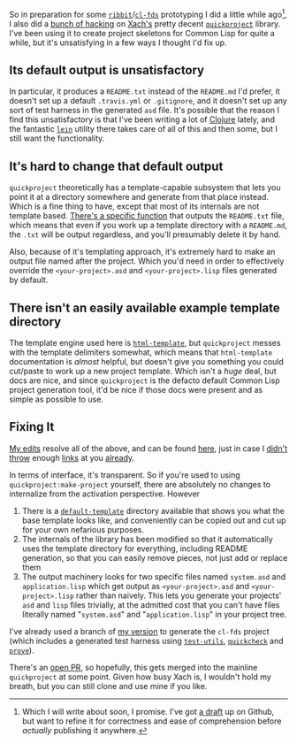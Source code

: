 So in preparation for some [`ribbit`](https://github.com/inaimathi/ribbit)/[`cl-fds`](https://github.com/inaimathi/cl-fds) prototyping I did a little while ago[^which-i-will-write], I also did a [bunch of hacking](https://github.com/inaimathi/quickproject) on [Xach's](https://github.com/xach) pretty decent [`quickproject`](https://github.com/xach/quickproject) library. I've been using it to create project skeletons for Common Lisp for quite a while, but it's unsatisfying in a few ways I thought I'd fix up.

[^which-i-will-write]: Which I will write about soon, I promise. I've got [a draft](https://github.com/inaimathi/langnostic/blob/122cc5d51b80b726233b0739c92ae58d8c201f67/drafts/quickproject-revisions.md) up on Github, but want to refine it for correctness and ease of comprehension before _actually_ publishing it anywhere.

## Its default output is unsatisfactory

In particular, it produces a `README.txt` instead of the `README.md` I'd prefer, it doesn't set up a default `.travis.yml` or `.gitignore`, and it doesn't set up any sort of test harness in the generated `asd` file. It's possible that the reason I find this unsatisfactory is that I've been writing a lot of [Clojure](https://clojure.org/) lately, and the fantastic [`lein`](https://leiningen.org/) utility there takes care of all of this and then some, but I still want the functionality.

## It's hard to change that default output

`quickproject` theoretically has a template-capable subsystem that lets you point it at a directory somewhere and generate from that place instead. Which is a fine thing to have, except that most of its internals are not template based. [There's a specific function](https://github.com/xach/quickproject/blob/a44d324c89a2ac214ace59c9bf339d493c138c30/quickproject.lisp#L75-L79) that outputs the `README.txt` file, which means that even if you work up a template directory with a `README.md`, the `.txt` will be output regardless, and you'll presumably delete it by hand.

Also, because of it's templating approach, it's extremely hard to make an output file named after the project. Which you'd need in order to effectively override the `<your-project>.asd` and `<your-project>.lisp` files generated by default.

## There isn't an easily available example template directory

The template engine used here is [`html-template`](http://weitz.de/html-template/), but `quickproject` messes with the template delimiters somewhat, which means that `html-template` documentation is _almost_ helpful, but doesn't give you something you could cut/paste to work up a new project template. Which isn't a _huge_ deal, but docs are nice, and since `quickproject` is the defacto default Common Lisp project generation tool, it'd be nice if those docs were present and as simple as possible to use.

## Fixing It

[My edits](https://github.com/inaimathi/quickproject) resolve all of the above, and can be found [here](https://github.com/inaimathi/quickproject), just in case I [didn't throw](https://github.com/inaimathi/quickproject) enough [links](https://github.com/inaimathi/quickproject) at you [already](https://github.com/inaimathi/quickproject).

In terms of interface, it's transparent. So if you're used to using `quickproject:make-project` yourself, there are absolutely no changes to internalize from the activation perspective. However

1. There is a [`default-template`](https://github.com/inaimathi/quickproject/tree/master/default-template) directory available that shows you what the base template looks like, and conveniently can be copied out and cut up for your own nefarious purposes.
2. The internals of the library has been modified so that it automatically uses the template directory for everything, including README generation, so that you can easily remove pieces, not just add or replace them
3. The output machinery looks for two specific files named `system.asd` and `application.lisp` which get output as `<your-project>.asd` and `<your-project>.lisp` rather than naively. This lets you generate your projects' `asd` and `lisp` files trivially, at the admitted cost that you can't have files literally named "`system.asd`" and "`application.lisp`" in your project tree.

I've already used a branch of [my version](https://github.com/inaimathi/quickproject) to generate the `cl-fds` project (which includes a generated test harness using [`test-utils`](https://github.com/inaimathi/test-utils), [`quickcheck`](https://github.com/mcandre/cl-quickcheck) and [`prove`](https://github.com/fukamachi/prove/)).

There's an [open PR](https://github.com/xach/quickproject/pull/14), so hopefully, this gets merged into the mainline `quickproject` at some point. Given how busy Xach is, I wouldn't hold my breath, but you can still clone and use mine if you like.
